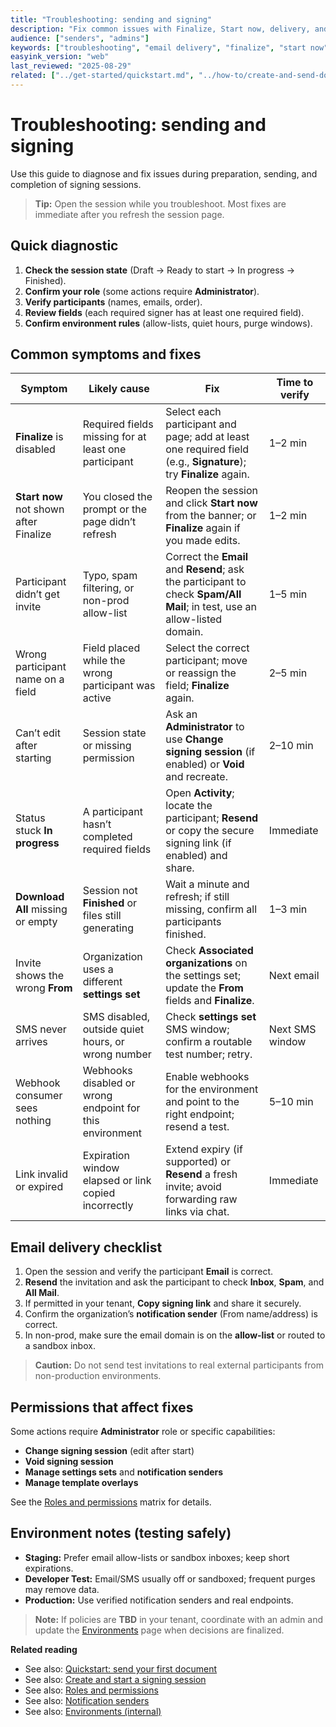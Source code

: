 ```yaml
---
title: "Troubleshooting: sending and signing"
description: "Fix common issues with Finalize, Start now, delivery, and status."
audience: ["senders", "admins"]
keywords: ["troubleshooting", "email delivery", "finalize", "start now", "void"]
easyink_version: "web"
last_reviewed: "2025-08-29"
related: ["../get-started/quickstart.md", "../how-to/create-and-send-document.md", "../admin/roles-permissions.md", "../admin/notification-senders.md", "../admin/environments.md"]
---
```


# Troubleshooting: sending and signing

Use this guide to diagnose and fix issues during preparation, sending, and completion of signing sessions.

> **Tip:** Open the session while you troubleshoot. Most fixes are immediate after you refresh the session page.

## Quick diagnostic
1. **Check the session state** (Draft → Ready to start → In progress → Finished).
2. **Confirm your role** (some actions require **Administrator**).
3. **Verify participants** (names, emails, order).
4. **Review fields** (each required signer has at least one required field).
5. **Confirm environment rules** (allow-lists, quiet hours, purge windows).

## Common symptoms and fixes

| Symptom | Likely cause | Fix | Time to verify |
|---|---|---|---|
| **Finalize** is disabled | Required fields missing for at least one participant | Select each participant and page; add at least one required field (e.g., **Signature**); try **Finalize** again. | 1–2 min |
| **Start now** not shown after Finalize | You closed the prompt or the page didn’t refresh | Reopen the session and click **Start now** from the banner; or **Finalize** again if you made edits. | 1–2 min |
| Participant didn’t get invite | Typo, spam filtering, or non-prod allow-list | Correct the **Email** and **Resend**; ask the participant to check **Spam/All Mail**; in test, use an allow-listed domain. | 1–5 min |
| Wrong participant name on a field | Field placed while the wrong participant was active | Select the correct participant; move or reassign the field; **Finalize** again. | 2–5 min |
| Can’t edit after starting | Session state or missing permission | Ask an **Administrator** to use **Change signing session** (if enabled) or **Void** and recreate. | 2–10 min |
| Status stuck **In progress** | A participant hasn’t completed required fields | Open **Activity**; locate the participant; **Resend** or copy the secure signing link (if enabled) and share. | Immediate |
| **Download All** missing or empty | Session not **Finished** or files still generating | Wait a minute and refresh; if still missing, confirm all participants finished. | 1–3 min |
| Invite shows the wrong **From** | Organization uses a different **settings set** | Check **Associated organizations** on the settings set; update the **From** fields and **Finalize**. | Next email |
| SMS never arrives | SMS disabled, outside quiet hours, or wrong number | Check **settings set** SMS window; confirm a routable test number; retry. | Next SMS window |
| Webhook consumer sees nothing | Webhooks disabled or wrong endpoint for this environment | Enable webhooks for the environment and point to the right endpoint; resend a test. | 5–10 min |
| Link invalid or expired | Expiration window elapsed or link copied incorrectly | Extend expiry (if supported) or **Resend** a fresh invite; avoid forwarding raw links via chat. | Immediate |

## Email delivery checklist
1. Open the session and verify the participant **Email** is correct.
2. **Resend** the invitation and ask the participant to check **Inbox**, **Spam**, and **All Mail**.
3. If permitted in your tenant, **Copy signing link** and share it securely.
4. Confirm the organization’s **notification sender** (From name/address) is correct.
5. In non-prod, make sure the email domain is on the **allow-list** or routed to a sandbox inbox.

> **Caution:** Do not send test invitations to real external participants from non-production environments.

## Permissions that affect fixes
Some actions require **Administrator** role or specific capabilities:
- **Change signing session** (edit after start)
- **Void signing session**
- **Manage settings sets** and **notification senders**
- **Manage template overlays**

See the [Roles and permissions](../admin/roles-permissions.md) matrix for details.

## Environment notes (testing safely)
- **Staging:** Prefer email allow-lists or sandbox inboxes; keep short expirations.
- **Developer Test:** Email/SMS usually off or sandboxed; frequent purges may remove data.
- **Production:** Use verified notification senders and real endpoints.

> **Note:** If policies are **TBD** in your tenant, coordinate with an admin and update the [Environments](../admin/environments.md) page when decisions are finalized.

**Related reading**
- See also: [Quickstart: send your first document](../get-started/quickstart.md)  
- See also: [Create and start a signing session](../how-to/create-and-send-document.md)  
- See also: [Roles and permissions](../admin/roles-permissions.md)  
- See also: [Notification senders](../admin/notification-senders.md)  
- See also: [Environments (internal)](../admin/environments.md)

